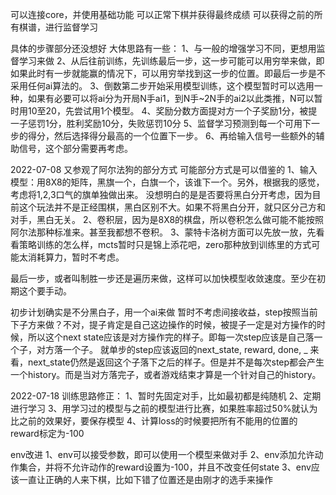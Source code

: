 可以连接core，并使用基础功能
可以正常下棋并获得最终成绩
可以获得之前的所有棋谱，进行监督学习

具体的步骤部分还没想好
大体思路有一些：
1、与一般的增强学习不同，更想用监督学习来做
2、从后往前训练，先训练最后一步，这一步可能可以用穷举来做，即如果此时有一步就能赢的情况下，可以用穷举找到这一步的位置。即最后一步是不采用任何ai算法的。
3、倒数第二步开始采用模型训练，这个模型暂时可以选用一种，如果有必要可以将ai分为开局N手ai1，到N手~2N手的ai2以此类推，N可以暂时用10至20，先尝试用1个模型。
4、奖励分数方面提对方一个子奖励1分，被提一子惩罚1分，胜利奖励10分，失败惩罚10分
5、监督学习预测到每一个可用下一步的得分，然后选择得分最高的一个位置下一步。
6、再给输入信号一些额外的辅助信号，这个部分需要再考虑。

2022-07-08
又参观了阿尔法狗的部分方式
可能部分方式是可以借鉴的
1、输入模型：用8X8的矩阵，黑旗一个，白旗一个，该谁下一个。另外，根据我的感觉，考虑将1,2,3口气的旗单独做出来。
没想明白的是是否要将黑白分开考虑，因为目前这个玩法并不是正经围棋，黑白区别不大。如果不将黑白分开，就只区分己方和对手，黑白无关。
2、卷积层，因为是8X8的棋盘，所以卷积怎么做可能不能按照阿尔法那种标准来。甚至我都想不卷积。
3、蒙特卡洛树方面可以先放一放，先看看策略训练的怎么样，mcts暂时只是锦上添花吧，zero那种放到训练里的方式可能太消耗算力，暂时不考虑。

最后一步，或者叫制胜一步还是遍历来做，这样可以加快模型收敛速度。至少在初期这个要手动。

初步计划确实是不分黑白子，用一个ai来做
暂时不考虑间接收益，step按照当前下子方来做？不对，提子肯定是自己这边操作的时候，被提子一定是对方操作的时候，所以这个next state应该是对方操作完的样子。即每一次step应该是自己落一个子，对方落一个子。
就单步的step应该返回的next_state, reward, done, _ 来看，next_state仍然是返回这个子落下之后的样子。但是并不是每次step都会产生一个history。而是当对方落完子，或者游戏结束才算是一个针对自己的history。


2022-07-18
训练思路修正：
1、暂时先固定对手，比如最初都是纯随机
2、定期进行学习
3、用学习过的模型与之前的模型进行比赛，如果胜率超过50%就认为比之前的效果好，要保存模型
4、计算loss的时候要把所有不能用的位置的reward标定为-100

env改进
1、env可以接受参数，即可以使用一个模型来做对手
2、env添加允许动作集合，并将不允许动作的reward设置为-100，并且不改变任何state
3、env应该一直让正确的人来下棋，比如下错了位置还是由刚才的选手来操作